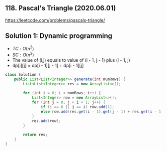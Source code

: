 ## 118. Pascal's Triangle (2020.06.01)

https://leetcode.com/problems/pascals-triangle/

## Solution 1: Dynamic programming

- $TC:O(n^2)$
- $SC:O(n^2)$
- The value of (i,j) equals to value of (i - 1, j - 1) plus (i - 1, j)
- dp[i][j] = dp[i - 1][j - 1] + dp[i - 1][j]

```java
class Solution {
    public List<List<Integer>> generate(int numRows) {
        List<List<Integer>> res = new ArrayList<>();
        
        for (int i = 0; i < numRows; i++) {
            List<Integer> row = new ArrayList<>();
            for (int j = 0; j < i + 1; j++) {
                if (j == 0 || j == i) row.add(1);
                else row.add(res.get(i - 1).get(j - 1) + res.get(i - 1).get(j));
            }
            res.add(row);
        }
        
        return res;
    }
}
```


